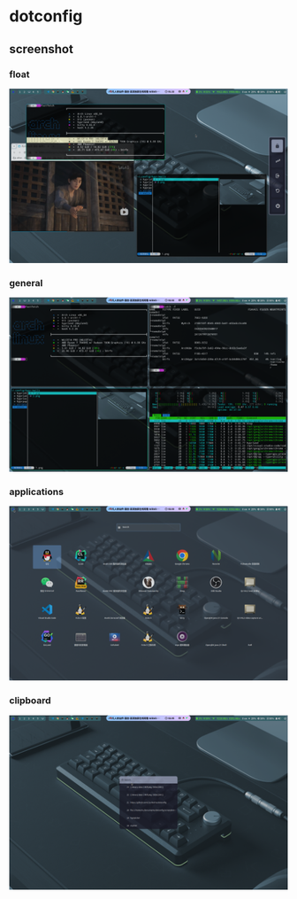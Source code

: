 # dotconfig

## screenshot

### float
![](./float.png)

### general
![](./general.png)

### applications
![](./applications.png)

### clipboard
![](./clipboard.png)
